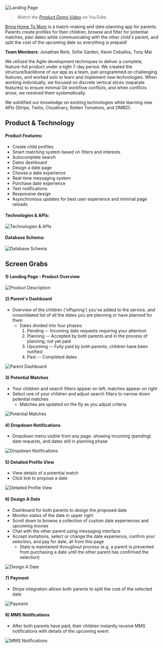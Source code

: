 ![Landing Page](https://raw.githubusercontent.com/berkjon/bring-home-to-mom/master/public/images/screenshots/01_landing_page_webm_clean.png "Landing Page")

> *Watch the [Product Demo Video](https://www.youtube.com/watch?v=IlpoisuHNxc "Product Demo") on YouTube*

[Bring Home To Mom](http://bringhometomom.herokuapp.com/) is a match-making and date-planning app for parents. Parents create profiles for their children, browse and filter for potential matches, plan dates while communicating with the other child's parent, and split the cost of the upcoming date so everything is prepaid!

**Team Members**: Jonathan Berk, Sofie Garden, Kevin Ceballos, Tony Mai

We utilized the Agile development techniques to deliver a complete, feature-full product under a tight 7-day period. We created the structure/backbone of our app as a team, pair-programmed on challenging features, and worked solo to learn and implement new technologies. When working individually, we focused on discrete vertical slices (separate features) to ensure minimal Git workflow conflicts, and when conflicts arose, we resolved them systematically.

We solidified our knowledge on existing technologies while learning new APIs (Stripe, Twilio, Cloudinary, Rotten Tomatoes, and OMBD).

## Product & Technology
#### Product Features:
* Create child profiles
* Smart matching system based on filters and interests
* Autocomplete search
* Dates dashboard
* Design a date page
* Choose a date experience
* Real-time messaging system
* Purchase date experience
* Text notifications
* Responsive design
* Asynchronous updates for best user experience and minimal page reloads

#### Technologies & APIs:
![Technologies & APIs](https://raw.githubusercontent.com/berkjon/bring-home-to-mom/master/public/images/screenshots/10_technologies_apis.png "Technologies & APIs")

#### Database Schema:
![Database Schema](https://raw.githubusercontent.com/berkjon/bring-home-to-mom/master/public/images/screenshots/11_database_schema.png "Database Schema")


## Screen Grabs
#### 1) Landing Page - Product Overview
![Product Description](https://raw.githubusercontent.com/berkjon/bring-home-to-mom/master/public/images/screenshots/02_landing_page_product_desc.png "Product Description")

#### 2) Parent's Dashboard
* Overview of the children ('offspring') you've added to the service, and consolidated list of all the dates you are planning or have planned for them
  * Dates divided into four phases:
    1. Pending -- Incoming date requests requiring your attention
    2. Planning -- Accepted by both parents and in the process of planning; not yet paid
    3. Upcoming -- Fully paid by both parents; children have been notified
    4. Past -- Completed dates

![Parent Dashboard](https://raw.githubusercontent.com/berkjon/bring-home-to-mom/master/public/images/screenshots/03_parent_dashboard.png "Parent Dashboard")

#### 3) Potential Matches
* Your children and search filters appear on left; matches appear on right
* Select one of your children and adjust search filters to narrow down potential matches
  * Matches are updated on the fly as you adjust criteria

![Potential Matches](https://raw.githubusercontent.com/berkjon/bring-home-to-mom/master/public/images/screenshots/04_potential_matches.png "Potential Matches")

#### 4) Dropdown Notifications
* Dropdown menu visible from any page, showing incoming (pending) date requests, and dates still in planning phase

![Dropdown Notifications](https://raw.githubusercontent.com/berkjon/bring-home-to-mom/master/public/images/screenshots/05_dropdown_notifications.png "Dropdown Notifications")

#### 5) Detailed Profile View
* View details of a potential match
* Click link to propose a date

![Detailed Profile View](https://raw.githubusercontent.com/berkjon/bring-home-to-mom/master/public/images/screenshots/06_detailed_profile.png "Detailed Profile View")

#### 6) Design A Date
* Dashboard for both parents to design the proposed date
* Monitor status of the date in upper right
* Scroll down to browse a collection of custom date experiences and upcoming movies
* Chat with the other parent using messaging interface
* Accept invitations, select or change the date experience, confirm your selection, and pay for date, all from this page
  * State is maintained throughout process (e.g. a parent is prevented from purchasing a date until the other parent has confirmed the selection)

![Design A Date](https://raw.githubusercontent.com/berkjon/bring-home-to-mom/master/public/images/screenshots/07_design_date.png "Design A Date")

#### 7) Payment
* Stripe integration allows both parents to split the cost of the selected date

![Payment](https://raw.githubusercontent.com/berkjon/bring-home-to-mom/master/public/images/screenshots/08_payment.png "Payment")

#### 8) MMS Notifications
* After both parents have paid, their children instantly receive MMS notifications with details of the upcoming event

![MMS Notifications](https://raw.githubusercontent.com/berkjon/bring-home-to-mom/master/public/images/screenshots/09_mms_both.png "MMS Notifications")
